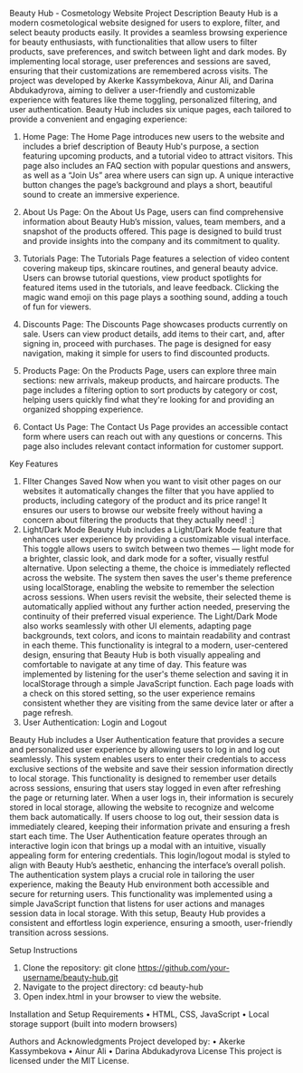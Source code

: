 Beauty Hub - Cosmetology Website
Project Description
Beauty Hub is a modern cosmetological website designed for users to explore, filter, and select beauty products easily. It provides a seamless browsing experience for beauty enthusiasts, with functionalities that allow users to filter products, save preferences, and switch between light and dark modes. By implementing local storage, user preferences and sessions are saved, ensuring that their customizations are remembered across visits. The project was developed by Akerke Kassymbekova, Ainur Ali, and Darina Abdukadyrova, aiming to deliver a user-friendly and customizable experience with features like theme toggling, personalized filtering, and user authentication. 
Beauty Hub includes six unique pages, each tailored to provide a convenient and engaging experience:
1. Home Page: The Home Page introduces new users to the website and includes a brief description of Beauty Hub's purpose, a section featuring upcoming products, and a tutorial video to attract visitors. This page also includes an FAQ section with popular questions and answers, as well as a “Join Us” area where users can sign up. A unique interactive button changes the page’s background and plays a short, beautiful sound to create an immersive experience.
 

2. About Us Page: On the About Us Page, users can find comprehensive information about Beauty Hub’s mission, values, team members, and a snapshot of the products offered. This page is designed to build trust and provide insights into the company and its commitment to quality.
 

3. Tutorials Page: The Tutorials Page features a selection of video content covering makeup tips, skincare routines, and general beauty advice. Users can browse tutorial questions, view product spotlights for featured items used in the tutorials, and leave feedback. Clicking the magic wand emoji on this page plays a soothing sound, adding a touch of fun for viewers.
 

4. Discounts Page: The Discounts Page showcases products currently on sale. Users can view product details, add items to their cart, and, after signing in, proceed with purchases. The page is designed for easy navigation, making it simple for users to find discounted products.
 

5. Products Page: On the Products Page, users can explore three main sections: new arrivals, makeup products, and haircare products. The page includes a filtering option to sort products by category or cost, helping users quickly find what they're looking for and providing an organized shopping experience.
 

6. Contact Us Page: The Contact Us Page provides an accessible contact form where users can reach out with any questions or concerns. This page also includes relevant contact information for customer support.
 
Key Features
1. FIlter Changes Saved
Now when you want to visit other pages on our websites it automatically changes the filter that you have applied to products, including category of the product and its price range! It ensures our users to browse our website freely without having a concern about filtering the products that they actually need! :]
2. Light/Dark Mode
Beauty Hub includes a Light/Dark Mode feature that enhances user experience by providing a customizable visual interface. This toggle allows users to switch between two themes — light mode for a brighter, classic look, and dark mode for a softer, visually restful alternative.
Upon selecting a theme, the choice is immediately reflected across the website. The system then saves the user's theme preference using localStorage, enabling the website to remember the selection across sessions. When users revisit the website, their selected theme is automatically applied without any further action needed, preserving the continuity of their preferred visual experience.
The Light/Dark Mode also works seamlessly with other UI elements, adapting page backgrounds, text colors, and icons to maintain readability and contrast in each theme. This functionality is integral to a modern, user-centered design, ensuring that Beauty Hub is both visually appealing and comfortable to navigate at any time of day.
This feature was implemented by listening for the user's theme selection and saving it in localStorage through a simple JavaScript function. Each page loads with a check on this stored setting, so the user experience remains consistent whether they are visiting from the same device later or after a page refresh.
3. User Authentication: Login and Logout

Beauty Hub includes a User Authentication feature that provides a secure and personalized user experience by allowing users to log in and log out seamlessly. This system enables users to enter their credentials to access exclusive sections of the website and save their session information directly to local storage. This functionality is designed to remember user details across sessions, ensuring that users stay logged in even after refreshing the page or returning later.
When a user logs in, their information is securely stored in local storage, allowing the website to recognize and welcome them back automatically. If users choose to log out, their session data is immediately cleared, keeping their information private and ensuring a fresh start each time.
The User Authentication feature operates through an interactive login icon that brings up a modal with an intuitive, visually appealing form for entering credentials. This login/logout modal is styled to align with Beauty Hub’s aesthetic, enhancing the interface’s overall polish. The authentication system plays a crucial role in tailoring the user experience, making the Beauty Hub environment both accessible and secure for returning users.
This functionality was implemented using a simple JavaScript function that listens for user actions and manages session data in local storage. With this setup, Beauty Hub provides a consistent and effortless login experience, ensuring a smooth, user-friendly transition across sessions.
 

Setup Instructions
1.	Clone the repository: git clone https://github.com/your-username/beauty-hub.git
2.	Navigate to the project directory: cd beauty-hub
3.	Open index.html in your browser to view the website.

Installation and Setup
Requirements
•	HTML, CSS, JavaScript
•	Local storage support (built into modern browsers)

Authors and Acknowledgments
Project developed by:
•	Akerke Kassymbekova
•	Ainur Ali
•	Darina Abdukadyrova
License
This project is licensed under the MIT License.
